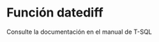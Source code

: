 ﻿---
FunctionName: "datediff"
FunctionType: "Crono"
Autogenerated: true
---

# Función  datediff

Consulte la documentación en el manual de T-SQL
